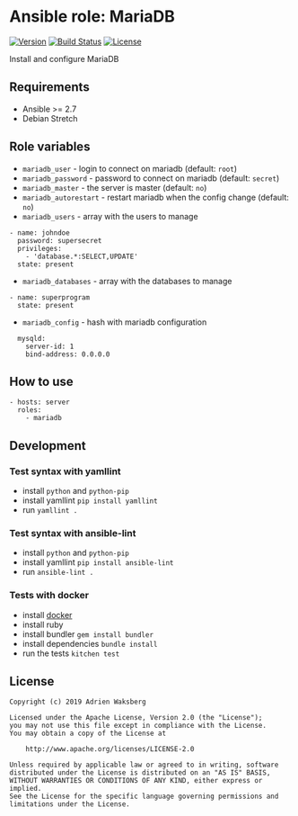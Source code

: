 # Ansible role: MariaDB
[![Version](https://img.shields.io/badge/latest_version-1.0.0-green.svg)](https://git.yaegashi.fr/nishiki/ansible-role-mariadb/releases)
[![Build Status](https://travis-ci.org/nishiki/ansible-role-mariadb.svg?branch=master)](https://travis-ci.org/nishiki/ansible-role-mariadb)
[![License](https://img.shields.io/badge/license-Apache--2.0-blue.svg)](https://git.yaegashi.fr/nishiki/ansible-role-mariadb/src/branch/master/LICENSE)

Install and configure MariaDB

## Requirements

* Ansible >= 2.7
* Debian Stretch

## Role variables

- `mariadb_user` - login to connect on mariadb (default: `root`)
- `mariadb_password` - password to connect on mariadb (default: `secret`)
- `mariadb_master` - the server is master (default: `no`)
- `mariadb_autorestart` - restart mariadb when the config change (default: `no`)
- `mariadb_users` - array with the users to manage

```
- name: johndoe
  password: supersecret
  privileges:
    - 'database.*:SELECT,UPDATE'
  state: present
```

- `mariadb_databases` -  array with the databases to manage

```
- name: superprogram
  state: present
```

- `mariadb_config` -  hash with mariadb configuration

```
  mysqld:
    server-id: 1
    bind-address: 0.0.0.0
```

## How to use

```
- hosts: server
  roles:
    - mariadb
```

## Development
### Test syntax with yamllint

* install `python` and `python-pip`
* install yamllint `pip install yamllint`
* run `yamllint .`

### Test syntax with ansible-lint

* install `python` and `python-pip`
* install yamllint `pip install ansible-lint`
* run `ansible-lint .`

### Tests with docker

* install [docker](https://docs.docker.com/engine/installation/)
* install ruby
* install bundler `gem install bundler`
* install dependencies `bundle install`
* run the tests `kitchen test`

## License

```
Copyright (c) 2019 Adrien Waksberg

Licensed under the Apache License, Version 2.0 (the "License");
you may not use this file except in compliance with the License.
You may obtain a copy of the License at

    http://www.apache.org/licenses/LICENSE-2.0

Unless required by applicable law or agreed to in writing, software
distributed under the License is distributed on an "AS IS" BASIS,
WITHOUT WARRANTIES OR CONDITIONS OF ANY KIND, either express or implied.
See the License for the specific language governing permissions and
limitations under the License.
```
